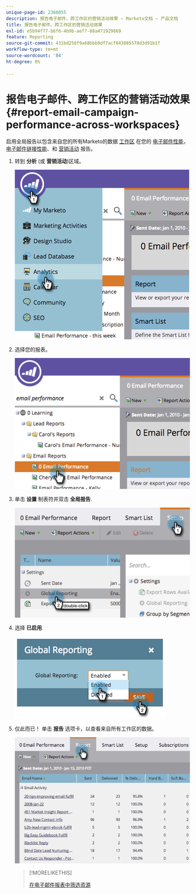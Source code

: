 ```yaml
---
unique-page-id: 2360055
description: 报告电子邮件、跨工作区的营销活动效果 — Marketo文档 — 产品文档
title: 报告电子邮件、跨工作区的营销活动效果
exl-id: e5b94f77-b6f6-4b9b-aef7-88a471929869
feature: Reporting
source-git-commit: 431bd258f9a68bbb9df7acf043085578d3d91b1f
workflow-type: tm+mt
source-wordcount: '84'
ht-degree: 0%

---
```


# 报告电子邮件、跨工作区的营销活动效果 {#report-email-campaign-performance-across-workspaces}

启用全局报告以包含来自您的所有Marketo的数据 [工作区](/help/marketo/product-docs/administration/workspaces-and-person-partitions/create-a-new-workspace.md) 在您的 [电子邮件性能](/help/marketo/product-docs/email-marketing/email-programs/email-program-data/email-performance-report.md)， [电子邮件链接性能](/help/marketo/product-docs/email-marketing/email-programs/email-program-data/email-link-performance-report.md)、和 [营销活动](/help/marketo/product-docs/reporting/basic-reporting/report-types/campaign-activity-report.md) 报告。

1. 转到 **分析** (或 **营销活动**)区域。

   ![](assets/image2014-9-16-16-3a4-3a46.png)

1. 选择您的报表。

   ![](assets/image2014-9-16-16-3a4-3a51.png)

1. 单击 **设置** 制表符并双击 **全局报告**.

   ![](assets/image2014-9-16-16-3a4-3a58.png)

1. 选择 **已启用**.

   ![](assets/image2014-9-16-16-3a5-3a4.png)

1. 仅此而已！ 单击 **报告** 选项卡，以查看来自所有工作区的数据。

   ![](assets/image2014-9-16-16-3a5-3a8.png)

   >[!MORELIKETHIS]
   >
   >[在电子邮件报表中筛选资源](/help/marketo/product-docs/reporting/basic-reporting/report-activity/filter-assets-in-an-email-report.md)
